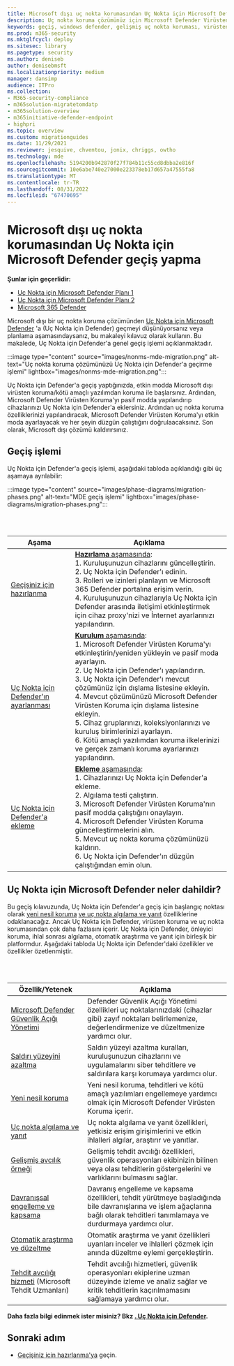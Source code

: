 ```yaml
---
title: Microsoft dışı uç nokta korumasından Uç Nokta için Microsoft Defender geçiş yapma
description: Uç nokta koruma çözümünüz için Microsoft Defender Virüsten Koruma'yı içeren Uç Nokta için Microsoft Defender geçiş yapın.
keywords: geçiş, windows defender, gelişmiş uç nokta koruması, virüsten koruma, kötü amaçlı yazılımdan koruma, pasif mod, etkin mod
ms.prod: m365-security
ms.mktglfcycl: deploy
ms.sitesec: library
ms.pagetype: security
ms.author: deniseb
author: denisebmsft
ms.localizationpriority: medium
manager: dansimp
audience: ITPro
ms.collection:
- M365-security-compliance
- m365solution-migratetomdatp
- m365solution-overview
- m365initiative-defender-endpoint
- highpri
ms.topic: overview
ms.custom: migrationguides
ms.date: 11/29/2021
ms.reviewer: jesquive, chventou, jonix, chriggs, owtho
ms.technology: mde
ms.openlocfilehash: 5194200b942870f27f784b11c55cd8dbba2e816f
ms.sourcegitcommit: 10e6abe740e27000e223378eb17d657a47555fa8
ms.translationtype: MT
ms.contentlocale: tr-TR
ms.lasthandoff: 08/31/2022
ms.locfileid: "67470695"
---
```

# <a name="make-the-switch-from-non-microsoft-endpoint-protection-to-microsoft-defender-for-endpoint"></a>Microsoft dışı uç nokta korumasından Uç Nokta için Microsoft Defender geçiş yapma

**Şunlar için geçerlidir:**
- [Uç Nokta için Microsoft Defender Planı 1](https://go.microsoft.com/fwlink/?linkid=2154037)
- [Uç Nokta için Microsoft Defender Planı 2](https://go.microsoft.com/fwlink/?linkid=2154037)
- [Microsoft 365 Defender](https://go.microsoft.com/fwlink/?linkid=2118804)


Microsoft dışı bir uç nokta koruma çözümünden [Uç Nokta için Microsoft Defender](microsoft-defender-endpoint.md) 'a (Uç Nokta için Defender) geçmeyi düşünüyorsanız veya planlama aşamasındaysanız, bu makaleyi kılavuz olarak kullanın. Bu makalede, Uç Nokta için Defender'a genel geçiş işlemi açıklanmaktadır.

:::image type="content" source="images/nonms-mde-migration.png" alt-text="Uç nokta koruma çözümünüzü Uç Nokta için Defender'a geçirme işlemi" lightbox="images/nonms-mde-migration.png":::

Uç Nokta için Defender'a geçiş yaptığınızda, etkin modda Microsoft dışı virüsten koruma/kötü amaçlı yazılımdan koruma ile başlarsınız. Ardından, Microsoft Defender Virüsten Koruma'yı pasif modda yapılandırıp cihazlarınızı Uç Nokta için Defender'a eklersiniz. Ardından uç nokta koruma özelliklerinizi yapılandıracak, Microsoft Defender Virüsten Koruma'yı etkin moda ayarlayacak ve her şeyin düzgün çalıştığını doğrulaacaksınız. Son olarak, Microsoft dışı çözümü kaldırırsınız.

## <a name="the-migration-process"></a>Geçiş işlemi

Uç Nokta için Defender'a geçiş işlemi, aşağıdaki tabloda açıklandığı gibi üç aşamaya ayrılabilir:

:::image type="content" source="images/phase-diagrams/migration-phases.png" alt-text="MDE geçiş işlemi" lightbox="images/phase-diagrams/migration-phases.png":::


<br/><br/>

|Aşama|Açıklama|
|--|--|
|[Geçişiniz için hazırlanma](switch-to-mde-phase-1.md)|[**Hazırlama** aşamasında](switch-to-mde-phase-1.md): <br/>1. Kuruluşunuzun cihazlarını güncelleştirin.<br/>2. Uç Nokta için Defender'ı edinin.<br/>3. Rolleri ve izinleri planlayın ve Microsoft 365 Defender portalına erişim verin.<br/>4. Kuruluşunuzun cihazlarıyla Uç Nokta için Defender arasında iletişimi etkinleştirmek için cihaz proxy'nizi ve İnternet ayarlarınızı yapılandırın. |
|[Uç Nokta için Defender'ın ayarlanması](switch-to-mde-phase-2.md)|[**Kurulum** aşamasında](switch-to-mde-phase-2.md): <br/>1. Microsoft Defender Virüsten Koruma'yı etkinleştirin/yeniden yükleyin ve pasif moda ayarlayın.<br/>2. Uç Nokta için Defender'ı yapılandırın.<br/>3. Uç Nokta için Defender'ı mevcut çözümünüz için dışlama listesine ekleyin.<br/>4. Mevcut çözümünüzü Microsoft Defender Virüsten Koruma için dışlama listesine ekleyin.<br/>5. Cihaz gruplarınızı, koleksiyonlarınızı ve kuruluş birimlerinizi ayarlayın.<br/>6. Kötü amaçlı yazılımdan koruma ilkelerinizi ve gerçek zamanlı koruma ayarlarınızı yapılandırın.|
|[Uç Nokta için Defender'a ekleme](switch-to-mde-phase-3.md)|[**Ekleme** aşamasında](switch-to-mde-phase-3.md): <br/>1. Cihazlarınızı Uç Nokta için Defender'a ekleme.<br/>2. Algılama testi çalıştırın.<br/>3. Microsoft Defender Virüsten Koruma'nın pasif modda çalıştığını onaylayın.<br/>4. Microsoft Defender Virüsten Koruma güncelleştirmelerini alın.<br/>5. Mevcut uç nokta koruma çözümünüzü kaldırın.<br/>6. Uç Nokta için Defender'ın düzgün çalıştığından emin olun.|

## <a name="whats-included-in-microsoft-defender-for-endpoint"></a>Uç Nokta için Microsoft Defender neler dahildir?

Bu geçiş kılavuzunda, Uç Nokta için Defender'a geçiş için başlangıç noktası olarak [yeni nesil koruma](microsoft-defender-antivirus-in-windows-10.md) [ve uç nokta algılama ve yanıt](overview-endpoint-detection-response.md) özelliklerine odaklanacağız. Ancak Uç Nokta için Defender, virüsten koruma ve uç nokta korumasından çok daha fazlasını içerir. Uç Nokta için Defender, önleyici koruma, ihlal sonrası algılama, otomatik araştırma ve yanıt için birleşik bir platformdur. Aşağıdaki tabloda Uç Nokta için Defender'daki özellikler ve özellikler özetlenmiştir.

<br/><br/>

|Özellik/Yetenek|Açıklama|
|---|---|
|[Microsoft Defender Güvenlik Açığı Yönetimi](next-gen-threat-and-vuln-mgt.md)|Defender Güvenlik Açığı Yönetimi özellikleri uç noktalarınızdaki (cihazlar gibi) zayıf noktaları belirlemenize, değerlendirmenize ve düzeltmenize yardımcı olur.|
|[Saldırı yüzeyini azaltma](overview-attack-surface-reduction.md)|Saldırı yüzeyi azaltma kuralları, kuruluşunuzun cihazlarını ve uygulamalarını siber tehditlere ve saldırılara karşı korumaya yardımcı olur.|
|[Yeni nesil koruma](microsoft-defender-antivirus-in-windows-10.md)|Yeni nesil koruma, tehditleri ve kötü amaçlı yazılımları engellemeye yardımcı olmak için Microsoft Defender Virüsten Koruma içerir.|
|[Uç nokta algılama ve yanıt](overview-endpoint-detection-response.md)|Uç nokta algılama ve yanıt özellikleri, yetkisiz erişim girişimlerini ve etkin ihlalleri algılar, araştırır ve yanıtlar.|
|[Gelişmiş avcılık örneği](advanced-hunting-overview.md)|Gelişmiş tehdit avcılığı özellikleri, güvenlik operasyonları ekibinizin bilinen veya olası tehditlerin göstergelerini ve varlıklarını bulmasını sağlar.|
|[Davranışsal engelleme ve kapsama](behavioral-blocking-containment.md)|Davranış engelleme ve kapsama özellikleri, tehdit yürütmeye başladığında bile davranışlarına ve işlem ağaçlarına bağlı olarak tehditleri tanımlamaya ve durdurmaya yardımcı olur.|
|[Otomatik araştırma ve düzeltme](automated-investigations.md)|Otomatik araştırma ve yanıt özellikleri uyarıları inceler ve ihlalleri çözmek için anında düzeltme eylemi gerçekleştirin.|
|[Tehdit avcılığı hizmeti](microsoft-threat-experts.md) (Microsoft Tehdit Uzmanları)|Tehdit avcılığı hizmetleri, güvenlik operasyonları ekiplerine uzman düzeyinde izleme ve analiz sağlar ve kritik tehditlerin kaçırılmamasını sağlamaya yardımcı olur.|

**Daha fazla bilgi edinmek ister misiniz? Bkz [. Uç Nokta için Defender](microsoft-defender-endpoint.md).**

## <a name="next-step"></a>Sonraki adım

- [Geçişiniz için hazırlanma'ya](switch-to-mde-phase-1.md) geçin.
